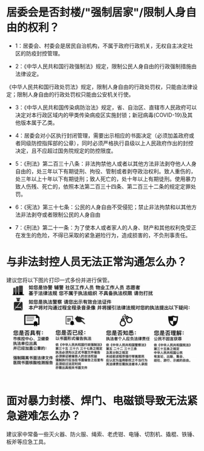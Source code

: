 # 居委会是否封楼/"强制居家"/限制人身自由的权利？
* 1：居委会、村委会是居民自治机构，不属于政府行政机关，无权自主决定社区的防疫封控管理。

* 2：《中华人民共和国行政强制法》规定，限制公民人身自由的行政强制措施由法律设定。

《中华人民共和国行政处罚法》规定，限制人身自由的行政处罚权，只能由法律设定；限制人身自由的行政处罚权只能由公安机关行使。

* 3：《中华人民共和国传染病防治法》规定，省、自治区、直辖市人民政府可以决定对本行政区域内的甲类传染病疫区实施封锁；新冠病毒(COVID-19)及其他版本属于乙类。

* 4：居委会对小区执行封闭管理，需要出示相应的书面决定（必须加盖政府或者同级防控指挥部的公章），同时必须严格执行县级以上人民政府作出的封控决定，且不应超过国务院规定的防控限度。

* 5：《刑法》第二百三十八条：非法拘禁他人或者以其他方法非法剥夺他人人身自由的，处三年以下有期徒刑、拘役、管制或者剥夺政治权利。致人重伤的，处三年以上十年以下有期徒刑；致人死亡的，处十年以上有期徒刑。使用暴力致人伤残、死亡的，依照本法第二百三十四条、第二百三十二条的规定定罪处罚。

* 6：《宪法》第三十七条：公民的人身自由不受侵犯；禁止非法拘禁和以其他方法非法剥夺或者限制公民的人身自由

* 7：《刑法》第二十一条：为了使本人或者家人的人身、财产和其他权利免受正在发生的危险，不得已采取的紧急避险行为，造成损害的，不负刑事责任。



# 与非法封控人员无法正常沟通怎么办？
建议您将以下图片打印一式多份并进行保管。
![](img/d8af06fb.jpeg)

# 面对暴力封楼、焊门、电磁锁导致无法紧急避难怎么办？
建议家中常备一些灭火器、防火服、绳索、老虎钳、电锤、切割机、撬棍、铁锤、板斧等应急工具。